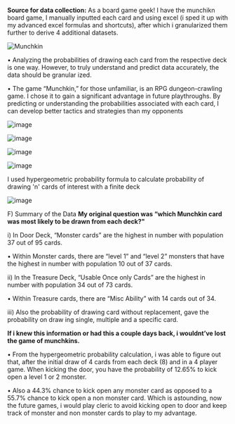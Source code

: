 **Source for data collection:** As a board game geek! I have the munchikn board game, I manually inputted each card and using excel (i sped it up with my advanced excel formulas and shortcuts), after which i granularized them further to derive 4 additional datasets.

![Munchkin](https://github.com/user-attachments/assets/778ea981-e438-473d-9068-61fbbd900fc2)

 
 • Analyzing the probabilities of drawing each card from the respective deck is one way.
 However, to truly understand and predict data accurately, the data should be granular
ized.

 • The game “Munchkin,” for those unfamiliar, is an RPG dungeon-crawling game. I
 chose it to gain a significant advantage in future playthroughs. By predicting or
 understanding the probabilities associated with each card, I can develop better
 tactics and strategies than my opponents

 ![image](https://github.com/user-attachments/assets/ce1ac24e-e386-4b29-8349-bbf1789dc6f3)


 ![image](https://github.com/user-attachments/assets/7c735150-9a60-45f4-865f-253ed220a762)


![image](https://github.com/user-attachments/assets/a09031c1-411e-4f05-9c74-d3dafc0161e6)

![image](https://github.com/user-attachments/assets/0e15adbf-3c06-4a91-9008-5d914ad5694c)

I used hypergeometric probability formula to calculate probability of drawing 'n' cards of interest with a finite deck

![image](https://github.com/user-attachments/assets/af1e5e7f-7cb7-4246-9f71-280f35a20986)

F) Summary of the Data
**My original question was “which Munchkin card was most likely to be drawn from
 each deck?"**
 
 i) In Door Deck, “Monster cards” are the highest in number with population 37 out of 95
 cards.
 
 • Within Monster cards, there are “level 1” and “level 2” monsters that have the highest
 in number with population 10 out of 37 cards.
 
 ii) In the Treasure Deck, “Usable Once only Cards” are the highest in number with population
 34 out of 73 cards.
 
 • Within Treasure cards, there are “Misc Ability” with 14 cards out of 34.
 
 iii) Also the probability of drawing card without replacement, gave the probability on draw
ing single, multiple and a specific card.

**If i knew this information or had this a couple days back, i wouldnt’ve lost the game
 of munchkins.**
 
 • From the hypergeometric probability calculation, i was able to figure out that, after the
 initial draw of 4 cards from each deck (8) and in a 4 player game. When kicking the
 door, you have the probability of 12.65% to kick open a level 1 or 2 monster.
 
 • Also a 44.3% chance to kick open any monster card as opposed to a 55.7%
 chance to kick open a non monster card. Which is astounding, now the future
 games, i would play cleric to avoid kicking open to door and keep track of monster and
 non monster cards to play to my advantage.
